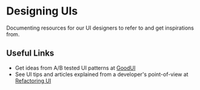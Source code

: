 # Designing UIs
Documenting resources for our UI designers to refer to and get inspirations from. 

## Useful Links
- Get ideas from A/B tested UI patterns at [GoodUI](https://goodui.org/)
- See UI tips and articles explained from a developer's point-of-view at [Refactoring UI](https://refactoringui.com/)